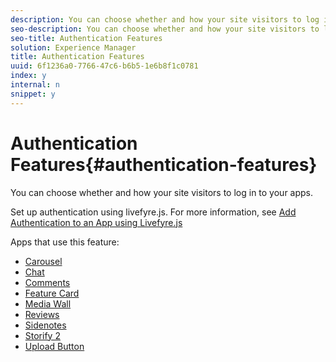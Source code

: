 ```yaml
---
description: You can choose whether and how your site visitors to log in to your apps.
seo-description: You can choose whether and how your site visitors to log in to your apps.
seo-title: Authentication Features
solution: Experience Manager
title: Authentication Features
uuid: 6f1236a0-7766-47c6-b6b5-1e6b8f1c0781
index: y
internal: n
snippet: y
---
```


# Authentication Features{#authentication-features}

You can choose whether and how your site visitors to log in to your apps.

Set up authentication using livefyre.js. For more information, see [Add Authentication to an App using Livefyre.js](t_embed_an_app_on_your_site_using_livefyre.js.md#embed-app-on-site-using-livefyre-js)

Apps that use this feature:

* [Carousel](../c-about-apps/c-carousel-app/c-carousel-app.md#c_carousel_app) 
* [Chat](../c-about-apps/c-chat-app/c-chat-app.md#c_chat_app) 
* [Comments](c_comments_app.md#c_comments_app) 
* [Feature Card](../c-about-apps/c-feature-card-app/c-feature-card-app.md#c_feature_card_app) 
* [Media Wall](../c-about-apps/c-media-wall-app/c-media-wall-app.md#c_media_wall_app) 
* [Reviews](../c-about-apps/c-reviews-app/c-reviews-app.md#c_reviews_app) 
* [Sidenotes](../c-about-apps/c-sidenotes-app/c-sidenotes-app.md#c_sidenotes_app) 
* [Storify 2](../c-about-apps/c-storify2/c-storify2.md#c_storify2) 
* [Upload Button](../c-about-apps/c-upload-button-app/c-upload-button-app.md#c_upload_button_app)

